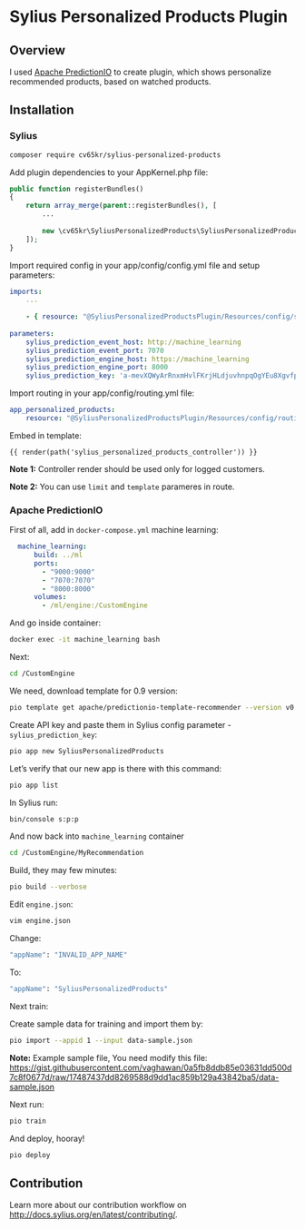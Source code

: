 # Sylius Personalized Products Plugin

## Overview

I used [Apache PredictionIO](http://predictionio.apache.org/index.html) to create plugin, which shows personalize recommended products, based on watched products.

## Installation 

### Sylius

```bash
composer require cv65kr/sylius-personalized-products
```

Add plugin dependencies to your AppKernel.php file:
```php
public function registerBundles()
{
    return array_merge(parent::registerBundles(), [
        ...
        
        new \cv65kr\SyliusPersonalizedProducts\SyliusPersonalizedProductsPlugin(),
    ]);
}
```

Import required config in your app/config/config.yml file and setup parameters:
```yaml
imports:
    ...
    
    - { resource: "@SyliusPersonalizedProductsPlugin/Resources/config/services.yml" }
    
parameters:
    sylius_prediction_event_host: http://machine_learning
    sylius_prediction_event_port: 7070
    sylius_prediction_engine_host: https://machine_learning
    sylius_prediction_engine_port: 8000
    sylius_prediction_key: 'a-mevXQWyArRnxmHvlFKrjHLdjuvhnpqOgYEu8XgvfpLW0RTuPl_wUUQo3ZWQa5F'
```

Import routing in your app/config/routing.yml file:
```yaml
app_personalized_products:
    resource: "@SyliusPersonalizedProductsPlugin/Resources/config/routing.yml"
```

Embed in template:
```twig
{{ render(path('sylius_personalized_products_controller')) }}
```

**Note 1:** Controller render should be used only for logged customers.

**Note 2:** You can use `limit` and `template` parameres in route.


### Apache PredictionIO

First of all, add in `docker-compose.yml` machine learning:
```yaml
  machine_learning:
      build: ../ml
      ports:
        - "9000:9000"
        - "7070:7070"
        - "8000:8000"
      volumes:
        - /ml/engine:/CustomEngine
``` 

And go inside container:
```bash
docker exec -it machine_learning bash
```

Next:
```bash
cd /CustomEngine
```

We need, download template for 0.9 version:
```bash
pio template get apache/predictionio-template-recommender --version v0.3.2 MyRecommendation
```

Create API key and paste them in Sylius config parameter - `sylius_prediction_key`:
```bash
pio app new SyliusPersonalizedProducts
```

Let’s verify that our new app is there with this command:
```bash
pio app list
```

In Sylius run:
```bash
bin/console s:p:p
```

And now back into `machine_learning` container
```bash
cd /CustomEngine/MyRecommendation
```

Build, they may few minutes:
```bash
pio build --verbose
```

Edit `engine.json`:
```bash
vim engine.json
```

Change:
```bash
"appName": "INVALID_APP_NAME"
```

To:
```bash
"appName": "SyliusPersonalizedProducts"
```

Next train:

Create sample data for training and import them by:
```bash
pio import --appid 1 --input data-sample.json
```

**Note:** Example sample file, You need modify this file: https://gist.githubusercontent.com/vaghawan/0a5fb8ddb85e03631dd500d7c8f0677d/raw/17487437dd8269588d9dd1ac859b129a43842ba5/data-sample.json

Next run:
```bash
pio train
```

And deploy, hooray!
```bash
pio deploy
```

## Contribution

Learn more about our contribution workflow on http://docs.sylius.org/en/latest/contributing/.
